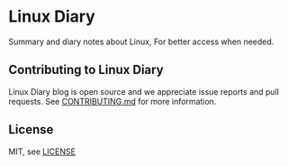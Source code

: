 # Linux Diary

Summary and diary notes about Linux,
For better access when needed.

## Contributing to Linux Diary

Linux Diary blog is open source and we appreciate issue reports and pull requests. See [CONTRIBUTING.md](https://github.com/njfamirm/Linux-diary/CONTRIBUTING.md) for more information.

## License

MIT, see [LICENSE](https://github.com/njfamirm/Linux-diary/LICENSE)
